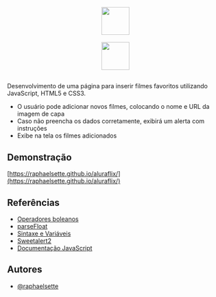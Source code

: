 <div align="center">
  <a href="https://imersao.dev/">
  <img height="65em" src="https://raphaelsette.github.io/aluraflix/logo-imersao.svg"/><br><br>
  <img height="65em" src="https://raphaelsette.github.io/aluraflix/alura.svg"/></a><br>
  
  ## 
  </div>
  
  Desenvolvimento de uma página para inserir filmes favoritos utilizando JavaScript, HTML5 e CSS3.
  
  - O usuário pode adicionar novos filmes, colocando o nome e URL da imagem de capa
  - Caso não preencha os dados corretamente, exibirá um alerta com instruções
  - Exibe na tela os filmes adicionados
 
  
 ## Demonstração

[https://raphaelsette.github.io/aluraflix/](https://raphaelsette.github.io/aluraflix/)

## Referências

 - <a href="https://developer.mozilla.org/pt-BR/docs/Web/JavaScript/Guide/Expressions_and_operators" target="_blank">Operadores boleanos</a>
 - <a href="https://developer.mozilla.org/pt-BR/docs/Web/JavaScript/Reference/Global_Objects/parseFloat" target="_blank">parseFloat</a>
 - <a href="https://developer.mozilla.org/pt-BR/docs/Web/JavaScript/Guide/Grammar_and_types#vari%C3%A1veis" target="_blank">Sintaxe e Variáveis</a>
 - <a href="https://sweetalert2.github.io/" target="_blank">Sweetalert2</a>
 - <a href="https://developer.mozilla.org/pt-BR/docs/Web/JavaScript" target="_blank">Documentação JavaScript</a>

## Autores

- [@raphaelsette](https://www.github.com/raphaelsette)
